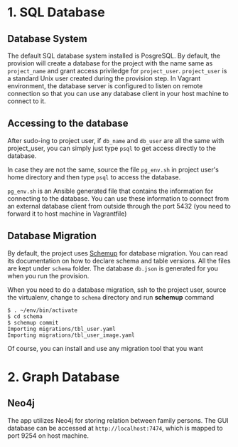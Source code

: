 # 1. SQL Database

## Database System

The default SQL database system installed is PosgreSQL. By default, the provision
will create a database for the project with the name same as `project_name` and
grant access priviledge for `project_user`. `project_user` is a standard Unix
user created during the provision step. In Vagrant environment, the database
server is configured to listen on remote connection so that you can use any
database client in your host machine to connect to it.

## Accessing to the database

After sudo-ing to project user, if `db_name` and `db_user` are all the same with
project_user, you can simply just type `psql` to get access directly to the
database.

In case they are not the same, source the file `pg_env.sh` in project user's
home directory and then type `psql` to access the database.

`pg_env.sh` is an Ansible generated file that contains the information for
connecting to the database. You can use these information to connect from an
external database client from outside through the port 5432 (you need to forward
it to host machine in Vagrantfile)

## Database Migration

By default, the project uses [Schemup](https://github.com/tmtxt/schemup) for
database migration. You can read its documentation on how to declare schema and
table versions. All the files are kept under `schema` folder. The database
`db.json` is generated for you when you run the provision.

When you need to do a database migration, ssh to the project user, source the
virtualenv, change to `schema` directory and run **schemup** command

```
$ . ~/env/bin/activate
$ cd schema
$ schemup commit
Importing migrations/tbl_user.yaml
Importing migrations/tbl_user_image.yaml
```

Of course, you can install and use any migration tool that you want

# 2. Graph Database

## Neo4j

The app utilizes Neo4j for storing relation between family persons. The GUI
database can be accessed at `http://localhost:7474`, which is mapped to port
9254 on host machine.
